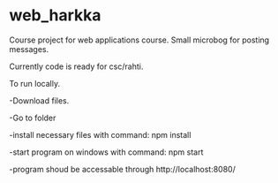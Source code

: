 # web_harkka
Course project for web applications course.
Small microbog for posting messages.

Currently code is ready for csc/rahti.

To run locally.

  -Download files.
  
  -Go to folder
  
  -install necessary files with command: npm install
  
  -start program on windows with command: npm start
  
  -program shoud be accessable through http://localhost:8080/
